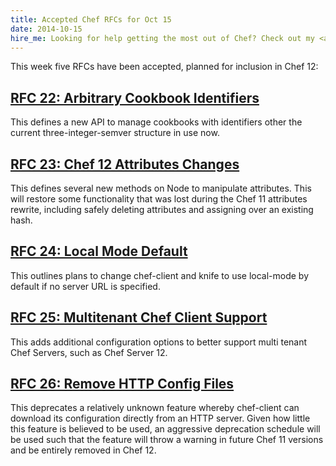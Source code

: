 ```yaml
---
title: Accepted Chef RFCs for Oct 15
date: 2014-10-15
hire_me: Looking for help getting the most out of Chef? Check out my <a href="/training/">training</a> and <a href="/consulting/">consulting</a> services.
---
```


This week five RFCs have been accepted, planned for inclusion in Chef 12:

## [RFC 22: Arbitrary Cookbook Identifiers](https://github.com/opscode/chef-rfc/blob/master/rfc022-arbitrary-cookbook-identifiers.md)

This defines a new API to manage cookbooks with identifiers other the current three-integer-semver structure in use now.

## [RFC 23: Chef 12 Attributes Changes](https://github.com/opscode/chef-rfc/blob/master/rfc023-chef-12-attributes-changes.md)

This defines several new methods on Node to manipulate attributes. This will restore some functionality that was lost during the Chef 11 attributes rewrite, including safely deleting attributes and assigning over an existing hash.

## [RFC 24: Local Mode Default](https://github.com/opscode/chef-rfc/blob/master/rfc024-local-mode-default.md)

This outlines plans to change chef-client and knife to use local-mode by default if no server URL is specified.

## [RFC 25: Multitenant Chef Client Support](https://github.com/opscode/chef-rfc/blob/master/rfc025-multitenant-chef-client-support.md)

This adds additional configuration options to better support multi tenant Chef Servers, such as Chef Server 12.

## [RFC 26: Remove HTTP Config Files](https://github.com/opscode/chef-rfc/blob/master/rfc026-remove-http-config-files.md)

This deprecates a relatively unknown feature whereby chef-client can download its configuration directly from an HTTP server. Given how little this feature is believed to be used, an aggressive deprecation schedule will be used such that the feature will throw a warning in future Chef 11 versions and be entirely removed in Chef 12.
